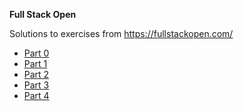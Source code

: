 
**Full Stack Open**

Solutions to exercises from https://fullstackopen.com/

* [Part 0](part0/README.md)
* [Part 1](part1/README.md)
* [Part 2](part2/README.md)
* [Part 3](part3/README.md)
* [Part 4](part4/README.md)

